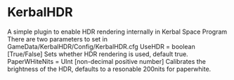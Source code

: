 # KerbalHDR
A simple plugin to enable HDR rendering internally in Kerbal Space Program
There are two parameters to set in GameData/KerbalHDR/Config/KerbalHDR.cfg
UseHDR = boolean [True/False]
Sets whether HDR rendering is used, default true.
PaperWHiteNits = UInt [non-decimal positive number]
Calibrates the brightness of the HDR, defaults to a resonable 200nits for paperwhite.
